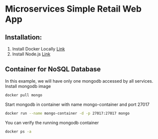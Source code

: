 # Microservices Simple Retail Web App

## Installation:
1. Install Docker Locally
[Link](https://www.docker.com/get-started)
2. Install Node.js
[Link](https://nodejs.org/en/download/)

## Container for NoSQL Database
In this example, we will have only one mongodb accessed by all services. 
Install mongodb image
```bash
docker pull mongo
```
Start mongodb in container with name mongo-container and port 27017 
```bash
docker run --name mongo-container -d -p 27017:27017 mongo
```
You can verify the running mongodb container
```bash
docker ps -a
```
